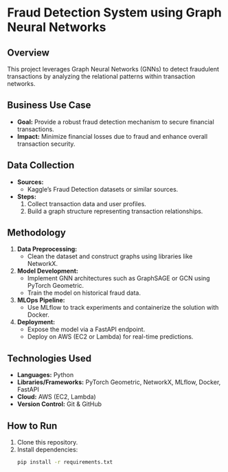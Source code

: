 # Fraud Detection System using Graph Neural Networks

## Overview
This project leverages Graph Neural Networks (GNNs) to detect fraudulent transactions by analyzing the relational patterns within transaction networks.

## Business Use Case
- **Goal:** Provide a robust fraud detection mechanism to secure financial transactions.
- **Impact:** Minimize financial losses due to fraud and enhance overall transaction security.

## Data Collection
- **Sources:**  
  - Kaggle’s Fraud Detection datasets or similar sources.
- **Steps:**  
  1. Collect transaction data and user profiles.
  2. Build a graph structure representing transaction relationships.

## Methodology
1. **Data Preprocessing:**  
   - Clean the dataset and construct graphs using libraries like NetworkX.
2. **Model Development:**  
   - Implement GNN architectures such as GraphSAGE or GCN using PyTorch Geometric.
   - Train the model on historical fraud data.
3. **MLOps Pipeline:**  
   - Use MLflow to track experiments and containerize the solution with Docker.
4. **Deployment:**  
   - Expose the model via a FastAPI endpoint.  
   - Deploy on AWS (EC2 or Lambda) for real-time predictions.

## Technologies Used
- **Languages:** Python  
- **Libraries/Frameworks:** PyTorch Geometric, NetworkX, MLflow, Docker, FastAPI  
- **Cloud:** AWS (EC2, Lambda)  
- **Version Control:** Git & GitHub

## How to Run
1. Clone this repository.
2. Install dependencies:  
   ```bash
   pip install -r requirements.txt